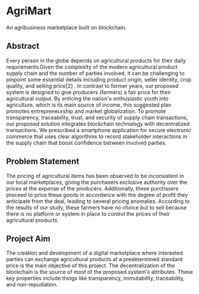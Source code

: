 # AgriMart 

An agribusiness marketplace built on blockchain.

## Abstract 
Every person in the globe depends on agricultural products for their daily requirements.Given the complexity of the modern agricultural product supply chain and the number of parties involved, it can be challenging to pinpoint some essential details including product origin, seller identity, crop quality, and selling price[2] . In contrast to former years, our proposed system is designed to give producers (farmers) a fair price for their agricultural output. By enticing the nation's enthusiastic youth into agriculture, which is its main source of income, this suggested plan promotes entrepreneurship and market globalization. To promote transparency, traceability, trust, and security of supply chain transactions, our proposed solution integrates blockchain technology with decentralized transactions. We prescribed a smartphone application for secure electronic commerce that uses clear algorithms to record stakeholder interactions in the supply chain that boost confidence between involved parties.

## Problem Statement
The pricing of agricultural items has been observed to be inconsistent in our local marketplaces, giving the purchasers exclusive authority over the prices at the expense of the producers. Additionally, these purchasers proceed to price these goods in accordance with the degree of profit they anticipate from the deal, leading to several pricing anomalies. According to the results of our study, these farmers have no choice but to sell because there is no platform or system in place to control the prices of their agricultural products. 

## Project Aim
The creation and development of a digital marketplace where interested parties can exchange agricultural products at a predetermined standard price is the main objective of this project. The decentralization of the blockchain is the source of most of the proposed system's attributes. These key properties include things like transparency, immutability, traceability, and non-repudiation.


